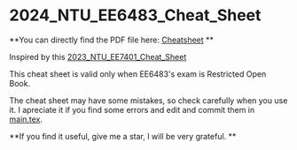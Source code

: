 # 2024_NTU_EE6483_Cheat_Sheet

**You can directly find the PDF file here: [Cheatsheet](./2024_NTU_EE6483_Cheat_Sheet.pdf) **

Inspired by this [2023_NTU_EE7401_Cheat_Sheet](https://github.com/JiangpengLI86/2023_NTU_EE7401_Cheat_Sheet)

This cheat sheet is valid only when EE6483's exam is Restricted Open Book.

The cheat sheet may have some mistakes, so check carefully when you use it. I apreciate it if you find some errors and edit and commit them in [main.tex](./main.tex).

**If you find it useful, give me a star, I will be very grateful. **


